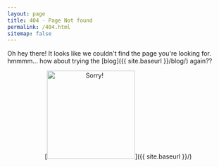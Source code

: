 ```yaml
---
layout: page
title: 404 - Page Not found
permalink: /404.html
sitemap: false
---
```


Oh hey there! It looks like we couldn't find the page you're looking for. hmmmm... how about trying the [blog]({{ site.baseurl }}/blog/) again??

  <p align="center">[<img src="{{ site.baseurl }}/images/sorry.JPG" alt="Sorry!" style="width: 200px;"/>]({{ site.baseurl }}/)</p>
